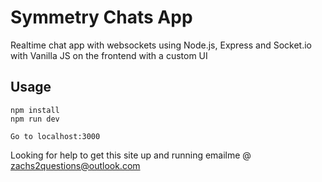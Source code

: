 # Symmetry Chats App
Realtime chat app with websockets using Node.js, Express and Socket.io with Vanilla JS on the frontend with a custom UI
## Usage
```
npm install
npm run dev

Go to localhost:3000
```
Looking for help to get this site up and running emailme @ zachs2questions@outlook.com

